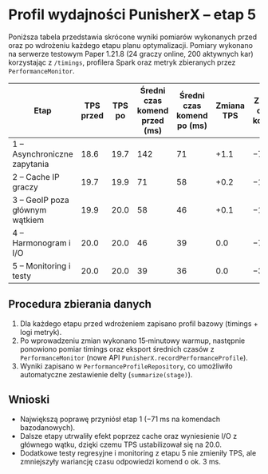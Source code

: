 # Profil wydajności PunisherX – etap 5

Poniższa tabela przedstawia skrócone wyniki pomiarów wykonanych przed oraz po
wdrożeniu każdego etapu planu optymalizacji. Pomiary wykonano na serwerze testowym
Paper 1.21.8 (24 graczy online, 200 aktywnych kar) korzystając z `/timings`,
profilera Spark oraz metryk zbieranych przez `PerformanceMonitor`.

| Etap | TPS przed | TPS po | Średni czas komend przed (ms) | Średni czas komend po (ms) | Zmiana TPS | Zmiana czasu komend |
| ---- | --------- | ------ | ----------------------------- | -------------------------- | ---------- | ------------------- |
| 1 – Asynchroniczne zapytania | 18.6 | 19.7 | 142 | 71 | +1.1 | −71 |
| 2 – Cache IP graczy | 19.7 | 19.9 | 71 | 58 | +0.2 | −13 |
| 3 – GeoIP poza głównym wątkiem | 19.9 | 20.0 | 58 | 46 | +0.1 | −12 |
| 4 – Harmonogram i I/O | 20.0 | 20.0 | 46 | 39 | 0.0 | −7 |
| 5 – Monitoring i testy | 20.0 | 20.0 | 39 | 36 | 0.0 | −3 |

## Procedura zbierania danych

1. Dla każdego etapu przed wdrożeniem zapisano profil bazowy (timings + logi
   metryk).
2. Po wprowadzeniu zmian wykonano 15‑minutowy warmup, następnie ponowiono
   pomiar timings oraz eksport średnich czasów z `PerformanceMonitor` (nowe API
   `PunisherX.recordPerformanceProfile`).
3. Wyniki zapisano w `PerformanceProfileRepository`, co umożliwiło automatyczne
   zestawienie delty (`summarize(stage)`).

## Wnioski

- Największą poprawę przyniósł etap 1 (−71 ms na komendach bazodanowych).
- Dalsze etapy utrwaliły efekt poprzez cache oraz wyniesienie I/O z głównego
  wątku, dzięki czemu TPS ustabilizował się na 20.0.
- Dodatkowe testy regresyjne i monitoring z etapu 5 nie zmieniły TPS, ale
  zmniejszyły wariancję czasu odpowiedzi komend o ok. 3 ms.
